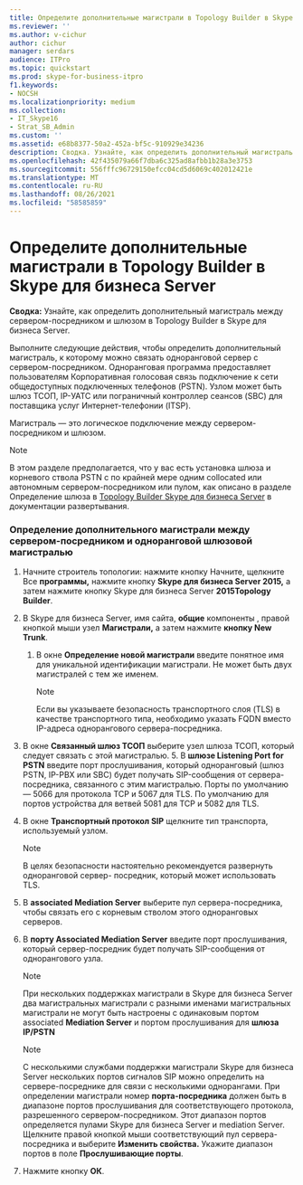 ```yaml
---
title: Определите дополнительные магистрали в Topology Builder в Skype для бизнеса Server
ms.reviewer: ''
ms.author: v-cichur
author: cichur
manager: serdars
audience: ITPro
ms.topic: quickstart
ms.prod: skype-for-business-itpro
f1.keywords:
- NOCSH
ms.localizationpriority: medium
ms.collection:
- IT_Skype16
- Strat_SB_Admin
ms.custom: ''
ms.assetid: e68b8377-50a2-452a-bf5c-910929e34236
description: Сводка. Узнайте, как определить дополнительный магистраль между сервером-посредником и шлюзом в Topology Builder в Skype для бизнеса Server.
ms.openlocfilehash: 42f435079a66f7dba6c325ad8afbb1b28a3e3753
ms.sourcegitcommit: 556fffc96729150efcc04cd5d6069c402012421e
ms.translationtype: MT
ms.contentlocale: ru-RU
ms.lasthandoff: 08/26/2021
ms.locfileid: "58585859"
---
```

# <a name="define-additional-trunks-in-topology-builder-in-skype-for-business-server"></a>Определите дополнительные магистрали в Topology Builder в Skype для бизнеса Server
 
**Сводка:** Узнайте, как определить дополнительный магистраль между сервером-посредником и шлюзом в Topology Builder в Skype для бизнеса Server.
  
Выполните следующие действия, чтобы определить дополнительный магистраль, к которому можно связать одноранговой сервер с сервером-посредником. Одноранговая программа предоставляет пользователям Корпоративная голосовая связь подключение к сети общедоступных подключенных телефонов (PSTN). Узлом может быть шлюз ТСОП, IP-УАТС или пограничный контроллер сеансов (SBC) для поставщика услуг Интернет-телефонии (ITSP).
  
Магистраль — это логическое подключение между сервером-посредником и шлюзом.
  
> [!NOTE]
> В этом разделе предполагается, что у вас есть установка шлюза и корневого ствола PSTN с по крайней мере одним collocated или автономным сервером-посредником или пулом, как описано в разделе Определение шлюза в [Topology Builder Skype для бизнеса Server](define-a-gateway.md) в документации развертывания.
  
### <a name="to-define-an-additional-trunk-between-a-mediation-server-and-a-gateway-peer"></a>Определение дополнительного магистрали между сервером-посредником и одноранговой шлюзовой магистралью

1. Начните строитель топологии: нажмите кнопку Начните, щелкните Все **программы,** нажмите кнопку **Skype для бизнеса Server 2015,** а затем нажмите кнопку Skype для бизнеса Server **2015Topology Builder**.
    
2. В Skype для бизнеса Server, имя сайта, **общие** компоненты , правой кнопкой мыши узел **Магистрали,** а затем нажмите **кнопку New Trunk**.
   1. В окне **Определение новой магистрали** введите понятное имя для уникальной идентификации магистрали. Не может быть двух магистралей с тем же именем.
    
      > [!NOTE]
      > Если вы указываете безопасность транспортного слоя (TLS) в качестве транспортного типа, необходимо указать FQDN вместо IP-адреса однорангового сервера-посредника. 
  
3. В окне **Связанный шлюз ТСОП** выберите узел шлюза ТСОП, который следует связать с этой магистралью.
    5. В **шлюзе Listening Port for PSTN** введите порт прослушивания, который одноранговый (шлюз PSTN, IP-PBX или SBC) будет получать SIP-сообщения от сервера-посредника, связанного с этим магистралью. Порты по умолчанию — 5066 для протокола TCP и 5067 для TLS. По умолчанию для портов устройства для ветвей 5081 для TCP и 5082 для TLS.
    
4. В окне **Транспортный протокол SIP** щелкните тип транспорта, используемый узлом.
    
    > [!NOTE]
    > В целях безопасности настоятельно рекомендуется развернуть одноранговой сервер- посредник, который может использовать TLS. 
  
5. В **associated Mediation Server** выберите пул сервера-посредника, чтобы связать его с корневым стволом этого одноранговых серверов.
    
6. В **порту Associated Mediation Server** введите порт прослушивания, который сервер-посредник будет получать SIP-сообщения от однорангового узла.
    
    > [!NOTE]
    > При нескольких поддержках магистрали в Skype для бизнеса Server два магистральных магистрали с разными именами магистральных магистрали не могут быть настроены с одинаковым портом associated **Mediation Server** и портом прослушивания для **шлюза IP/PSTN**
  
    > [!NOTE]
    > С несколькими службами поддержки магистрали Skype для бизнеса Server нескольких портов сигналов SIP можно определить на сервере-посреднике для связи с несколькими однорангами. При определении магистрали номер **порта-посредника** должен быть в диапазоне портов прослушивания для соответствующего протокола, разрешенного сервером-посредником. Этот диапазон портов определяется пулами Skype для бизнеса Server и mediation Server. Щелкните правой кнопкой мыши соответствующий пул сервера-посредника и выберите **Изменить свойства.** Укажите диапазон портов в поле **Прослушивающие порты**.
  
7. Нажмите кнопку **ОК**. 
    

